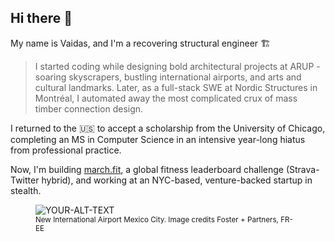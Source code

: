 ## Hi there 👋
My name is Vaidas, and I'm a recovering structural engineer 🏗️

> I started coding while designing bold architectural projects at ARUP - soaring skyscrapers, bustling international airports, and arts and cultural landmarks. Later, as a full-stack SWE at Nordic Structures in Montréal, I automated away the most complicated crux of mass timber connection design.

I returned to the 🇺🇸 to accept a scholarship from the University of Chicago, completing an MS in Computer Science in an intensive year-long hiatus from professional practice.  

Now, I'm building [march.fit](https://march.fit), a global fitness leaderboard challenge (Strava-Twitter hybrid), and working at an NYC-based, venture-backed startup in stealth. 

<figure>
  <picture>
    <source media="(prefers-color-scheme: dark)" srcset="https://images.squarespace-cdn.com/content/v1/5ea4e4f023282b27f40175cc/1588649479176-FZEJZL3GGGG6GXT4GM3C/Skift+Photo.jpg">
    <source media="(prefers-color-scheme: light)" srcset="https://images.squarespace-cdn.com/content/v1/5ea4e4f023282b27f40175cc/1588649479176-FZEJZL3GGGG6GXT4GM3C/Skift+Photo.jpg">
    <img alt="YOUR-ALT-TEXT" src="YOUR-DEFAULT-IMAGE">
  </picture>
  <figcaption>
    <small>New International Airport Mexico City. Image credits Foster + Partners, FR-EE </small>
  </figcaption>
</figure>

<!--
**VRazgaitis/VRazgaitis** is a ✨ _special_ ✨ repository because its `README.md` (this file) appears on your GitHub profile.

Here are some ideas to get you started:

- 🔭 I’m currently working on ...
- 🌱 I’m currently learning ...
- 👯 I’m looking to collaborate on ...
- 🤔 I’m looking for help with ...
- 💬 Ask me about ...
- 📫 How to reach me: ...
- 😄 Pronouns: ...
- ⚡ Fun fact: ...
-->
